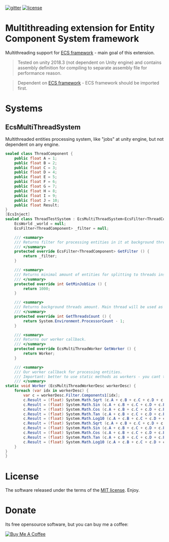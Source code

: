 [![gitter](https://img.shields.io/gitter/room/leopotam/ecs.svg)](https://gitter.im/leopotam/ecs)
[![license](https://img.shields.io/github/license/Leopotam/ecs-threads.svg)](https://github.com/Leopotam/ecs-threads/blob/develop/LICENSE)
# Multithreading extension for Entity Component System framework
Multithreading support for [ECS framework](https://github.com/Leopotam/ecs) - main goal of this extension.

> Tested on unity 2018.3 (not dependent on Unity engine) and contains assembly definition for compiling to separate assembly file for performance reason.

> Dependent on [ECS framework](https://github.com/Leopotam/ecs) - ECS framework should be imported first.

# Systems

## EcsMultiThreadSystem
Multithreaded entities processing system, like "jobs" at unity engine, but not dependent on any engine.
```csharp
sealed class ThreadComponent {
    public float A = 1;
    public float B = 2;
    public float C = 3;
    public float D = 4;
    public float E = 5;
    public float F = 6;
    public float G = 7;
    public float H = 8;
    public float I = 9;
    public float J = 10;
    public float Result;
}
[EcsInject]
sealed class ThreadTestSystem : EcsMultiThreadSystem<EcsFilter<ThreadComponent>> {
    EcsWorld _world = null;
    EcsFilter<ThreadComponent> _filter = null;

    /// <summary>
    /// Returns filter for processing entities in it at background threads.
    /// </summary>
    protected override EcsFilter<ThreadComponent> GetFilter () {
        return _filter;
    }

    /// <summary>
    /// Returns minimal amount of entities for splitting to threads instead processing in one.
    /// </summary>
    protected override int GetMinJobSize () {
        return 1000;
    }

    /// <summary>
    /// Returns background threads amount. Main thread will be used as additional worker (+1 thread).
    /// </summary>
    protected override int GetThreadsCount () {
        return System.Environment.ProcessorCount - 1;
    }

    /// <summary>
    /// Returns our worker callback.
    /// </summary>
    protected override EcsMultiThreadWorker GetWorker () {
        return Worker;
    }

    /// <summary>
    /// Our worker callback for processing entities.
    /// Important: better to use static methods as workers - you cant touch any instance data without additional sync.
    /// </summary>
static void Worker (EcsMultiThreadWorkerDesc workerDesc) {
    foreach (var idx in workerDesc) {
        var c = workerDesc.Filter.Components1[idx];
        c.Result = (float) System.Math.Sqrt (c.A + c.B + c.C + c.D + c.E + c.F + c.G + c.H + c.I + c.J);
        c.Result = (float) System.Math.Sin (c.A + c.B + c.C + c.D + c.E + c.F + c.G + c.H + c.I + c.J);
        c.Result = (float) System.Math.Cos (c.A + c.B + c.C + c.D + c.E + c.F + c.G + c.H + c.I + c.J);
        c.Result = (float) System.Math.Tan (c.A + c.B + c.C + c.D + c.E + c.F + c.G + c.H + c.I + c.J);
        c.Result = (float) System.Math.Log10 (c.A + c.B + c.C + c.D + c.E + c.F + c.G + c.H + c.I + c.J);
        c.Result = (float) System.Math.Sqrt (c.A + c.B + c.C + c.D + c.E + c.F + c.G + c.H + c.I + c.J);
        c.Result = (float) System.Math.Sin (c.A + c.B + c.C + c.D + c.E + c.F + c.G + c.H + c.I + c.J);
        c.Result = (float) System.Math.Cos (c.A + c.B + c.C + c.D + c.E + c.F + c.G + c.H + c.I + c.J);
        c.Result = (float) System.Math.Tan (c.A + c.B + c.C + c.D + c.E + c.F + c.G + c.H + c.I + c.J);
        c.Result = (float) System.Math.Log10 (c.A + c.B + c.C + c.D + c.E + c.F + c.G + c.H + c.I + c.J);
    }
}
}
```

# License
The software released under the terms of the [MIT license](./LICENSE). Enjoy.

# Donate
Its free opensource software, but you can buy me a coffee:

<a href="https://www.buymeacoffee.com/leopotam" target="_blank"><img src="https://www.buymeacoffee.com/assets/img/custom_images/yellow_img.png" alt="Buy Me A Coffee" style="height: auto !important;width: auto !important;" ></a>